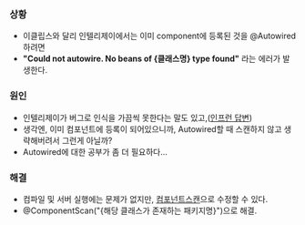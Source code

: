 ### 상황
 - 이클립스와 달리 인텔리제이에서는 이미 component에 등록된 것을 @Autowired하려면
 - **"Could not autowire. No beans of {클래스명} type found"** 라는 에러가 발생한다.

### 원인
 - 인텔리제이가 버그로 인식을 가끔씩 못한다는 말도 있고,([인프런 답변](https://www.inflearn.com/questions/170577))
 - 생각엔, 이미 컴포넌트에 등록이 되어있으니까, Autowired할 때 스캔하지 않고 생략해버려서 그런게 아닐까?
 - Autowired에 대한 공부가 좀 더 필요하다...

### 해결
 - 컴파일 및 서버 실행에는 문제가 없지만, [컴포넌트스캔](Spring/컴포넌트스캔.md)으로 수정할 수 있다.
 - @ComponentScan("{해당 클래스가 존재하는 패키지명}")으로 해결.
